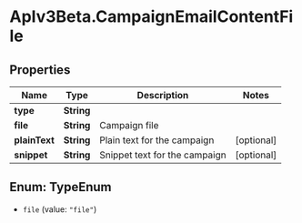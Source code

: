 # ApIv3Beta.CampaignEmailContentFile

## Properties

Name | Type | Description | Notes
------------ | ------------- | ------------- | -------------
**type** | **String** |  | 
**file** | **String** | Campaign file | 
**plainText** | **String** | Plain text for the campaign | [optional] 
**snippet** | **String** | Snippet text for the campaign | [optional] 



## Enum: TypeEnum


* `file` (value: `"file"`)




